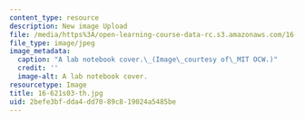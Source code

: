 ```yaml
---
content_type: resource
description: New image Upload
file: /media/https%3A/open-learning-course-data-rc.s3.amazonaws.com/16-621-experimental-projects-i-spring-2003/2befe3bfdda4dd7089c819024a5485be_16-621s03-th.jpg
file_type: image/jpeg
image_metadata:
  caption: "A lab notebook cover.\_(Image\_courtesy of\_MIT OCW.)"
  credit: ''
  image-alt: A lab notebook cover.
resourcetype: Image
title: 16-621s03-th.jpg
uid: 2befe3bf-dda4-dd70-89c8-19024a5485be
---
```

